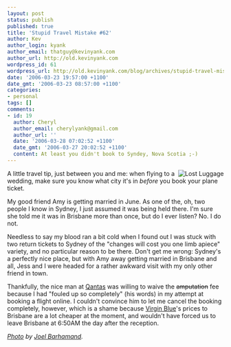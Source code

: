 ```yaml
---
layout: post
status: publish
published: true
title: 'Stupid Travel Mistake #62'
author: Kev
author_login: kyank
author_email: thatguy@kevinyank.com
author_url: http://old.kevinyank.com
wordpress_id: 61
wordpress_url: http://old.kevinyank.com/blog/archives/stupid-travel-mistake-62/
date: '2006-03-23 19:57:00 +1100'
date_gmt: '2006-03-23 08:57:00 +1100'
categories:
- personal
tags: []
comments:
- id: 19
  author: Cheryl
  author_email: cherylyank@gmail.com
  author_url: ''
  date: '2006-03-28 07:02:52 +1100'
  date_gmt: '2006-03-27 20:02:52 +1100'
  content: At least you didn't book to Syndey, Nova Scotia ;-)
---
```

<p><img align="right" alt="Lost Luggage" id="image60" title="Lost Luggage" src="http://old.kevinyank.com/blog/wp-content/uploads/2006/03/united-lost-luggage.jpg" />A little travel tip, just between you and me: when flying to a wedding, make sure you know what city it's in <em>before</em> you book your plane ticket.</p>
<p>My good friend Amy is getting married in June. As one of the, oh, two people I know in Sydney, I just assumed it was being held there. I'm sure she told me it was in Brisbane more than once, but do I ever listen? No. I do not.</p>
<p>Needless to say my blood ran a bit cold when I found out I was stuck with two return tickets to Sydney of the "changes will cost you one limb apiece" variety, and no particular reason to be there. Don't get me wrong: Sydney's a perfectly nice place, but with Amy away getting married in Brisbane and all, Jess and I were headed for a rather awkward visit with my only other friend in town.</p>
<p>Thankfully, the nice man at <a href="http://www.qantas.com.au/">Qantas</a> was willing to waive the <del>amputation</del> fee because I had "fouled up so completely" (his words) in my attempt at booking a flight online. I couldn't convince him to let me cancel the booking completely, however, which is a shame because <a href="http://www.virginblue.com.au/">Virgin Blue</a>'s prices to Brisbane are a lot cheaper at the moment, and wouldn't have forced us to leave Brisbane at 6:50AM the day after the reception.</p>
<p><cite><a href="http://www.flickr.com/photos/barhamand/30742814/">Photo</a> by <a href="http://www.flickr.com/photos/barhamand/">Joel Barhamand</a>.</cite></p>
